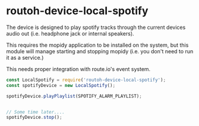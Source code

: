 # routoh-device-local-spotify

The device is designed to play spotify tracks through the current devices audio out (i.e. headphone jack or internal speakers).

This requires the mopidy application to be installed on the system, but this
module will manage starting and stopping mopidy (i.e. you don't need to run it
as a service.)

This needs proper integration with route.io's event system.

```javascript
const LocalSpotify = require('routoh-device-local-spotify');
const spotifyDevice = new LocalSpotify();

spotifyDevice.playPlaylist(SPOTIFY_ALARM_PLAYLIST);


// Some time later....
spotifyDevice.stop();
```

